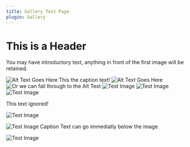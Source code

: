 ```yaml
---
title: Gallery Test Page
plugin: Gallery
---
```


# This is a Header
You may have introductory text, anything in front of the first image will be retained.

![Alt Text Goes Here](test_image_994x1294.jpg "Image Title Goes Here") This the caption text!
![Alt Text Goes Here](test_image_2452x2516.jpg "If theres no caption text, we use the title text")
![Or we can fall through to the Alt Text](test_image_994x1294.jpg)
![Test Image](test_image_2452x2516.jpg "A Busy Bee!")
![Test Image](test_image_2396x1064.jpg "A very long and rambling, possibly overwrought, blathering even, and unecessarily verbose title")
![Test Image](test_image_994x1294.jpg "Paragraph text is ignored" )

This text ignored!

![Test Image](test_image_2452x2516.jpg "Another  title")

![Test Image](test_image_2396x1064.jpg "Title Text")
Caption Text can go immediatly below the image 

![Test Image](test_image_2452x2516.jpg "Another Optional title")
